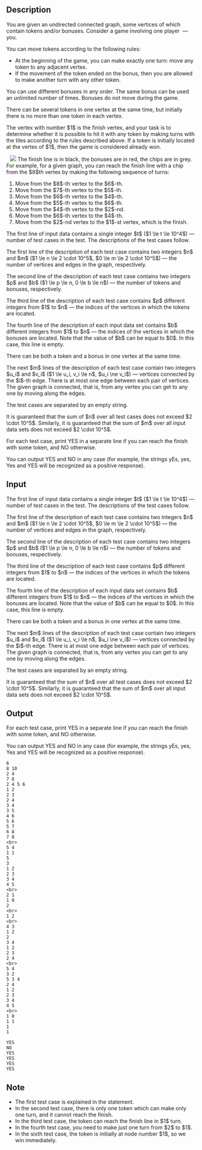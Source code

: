 ## Description

<div><p>You are given an undirected connected graph, some vertices of which contain tokens and/or bonuses. Consider a game involving one player &nbsp;— you.</p><p>You can move tokens according to the following rules:</p><ul> <li> At the beginning of the game, you can make exactly one turn: move any token to any adjacent vertex. </li><li> If the movement of the token ended on the bonus, then you are allowed to make another turn with any <span class="tex-font-style-bf">other</span> token. </li></ul><p>You can use different bonuses in any order. The same bonus can be used an unlimited number of times. Bonuses do not move during the game.</p><p>There can be several tokens in one vertex at the same time, but initially there is no more than one token in each vertex.</p><p>The vertex with number $1$ is the finish vertex, and your task is to determine whether it is possible to hit it with any token by making turns with the tiles according to the rules described above. If a token is initially located at the vertex of $1$, then the game is considered already won.</p><center> <img class="tex-graphics" src="file://CL4kuF9i.png" style="max-width: 100.0%;max-height: 100.0%;">   <span class="tex-font-size-small">The finish line is in black, the bonuses are in red, the chips are in grey.</span> </center> For example, for a given graph, you can reach the finish line with a chip from the $8$th vertex by making the following sequence of turns: <ol> <li> Move from the $8$-th vertex to the $6$-th. </li><li> Move from the $7$-th vertex to the $5$-th. </li><li> Move from the $6$-th vertex to the $4$-th. </li><li> Move from the $5$-th vertex to the $6$-th. </li><li> Move from the $4$-th vertex to the $2$-nd. </li><li> Move from the $6$-th vertex to the $4$-th. </li><li> Move from the $2$-nd vertex to the $1$-st vertex, which is the finish. </li></ol></div><div class="input-specification"><p>The first line of input data contains a single integer $t$ ($1 \le t \le 10^4$)&nbsp;— number of test cases in the test. The descriptions of the test cases follow.</p><p>The first line of the description of each test case contains two integers $n$ and $m$ ($1 \le n \le 2 \cdot 10^5$, $0 \le m \le 2 \cdot 10^5$)&nbsp;— the number of vertices and edges in the graph, respectively.</p><p>The second line of the description of each test case contains two integers $p$ and $b$ ($1 \le p \le n, 0 \le b \le n$)&nbsp;— the number of tokens and bonuses, respectively.</p><p>The third line of the description of each test case contains $p$ different integers from $1$ to $n$ — the indices of the vertices in which the tokens are located.</p><p>The fourth line of the description of each input data set contains $b$ different integers from $1$ to $n$ — the indices of the vertices in which the bonuses are located. Note that the value of $b$ can be equal to $0$. In this case, this line is empty.</p><p>There can be both a token and a bonus in one vertex at the same time.</p><p>The next $m$ lines of the description of each test case contain two integers $u_i$ and $v_i$ ($1 \le u_i, v_i \le n$, $u_i \ne v_i$) — vertices connected by the $i$-th edge. There is at most one edge between each pair of vertices. The given graph is connected, that is, from any vertex you can get to any one by moving along the edges.</p><p>The test cases are separated by an empty string.</p><p>It is guaranteed that the sum of $n$ over all test cases does not exceed $2 \cdot 10^5$. Similarly, it is guaranteed that the sum of $m$ over all input data sets does not exceed $2 \cdot 10^5$.</p></div><div class="output-specification"><p>For each test case, print <span class="tex-font-style-tt">YES</span> in a separate line if you can reach the finish with some token, and <span class="tex-font-style-tt">NO</span> otherwise.</p><p>You can output <span class="tex-font-style-tt">YES</span> and <span class="tex-font-style-tt">NO</span> in any case (for example, the strings <span class="tex-font-style-tt">yEs</span>, <span class="tex-font-style-tt">yes</span>, <span class="tex-font-style-tt">Yes</span> and <span class="tex-font-style-tt">YES</span> will be recognized as a positive response).</p></div>

## Input

<p>The first line of input data contains a single integer $t$ ($1 \le t \le 10^4$)&nbsp;— number of test cases in the test. The descriptions of the test cases follow.</p><p>The first line of the description of each test case contains two integers $n$ and $m$ ($1 \le n \le 2 \cdot 10^5$, $0 \le m \le 2 \cdot 10^5$)&nbsp;— the number of vertices and edges in the graph, respectively.</p><p>The second line of the description of each test case contains two integers $p$ and $b$ ($1 \le p \le n, 0 \le b \le n$)&nbsp;— the number of tokens and bonuses, respectively.</p><p>The third line of the description of each test case contains $p$ different integers from $1$ to $n$ — the indices of the vertices in which the tokens are located.</p><p>The fourth line of the description of each input data set contains $b$ different integers from $1$ to $n$ — the indices of the vertices in which the bonuses are located. Note that the value of $b$ can be equal to $0$. In this case, this line is empty.</p><p>There can be both a token and a bonus in one vertex at the same time.</p><p>The next $m$ lines of the description of each test case contain two integers $u_i$ and $v_i$ ($1 \le u_i, v_i \le n$, $u_i \ne v_i$) — vertices connected by the $i$-th edge. There is at most one edge between each pair of vertices. The given graph is connected, that is, from any vertex you can get to any one by moving along the edges.</p><p>The test cases are separated by an empty string.</p><p>It is guaranteed that the sum of $n$ over all test cases does not exceed $2 \cdot 10^5$. Similarly, it is guaranteed that the sum of $m$ over all input data sets does not exceed $2 \cdot 10^5$.</p>

## Output

<p>For each test case, print <span class="tex-font-style-tt">YES</span> in a separate line if you can reach the finish with some token, and <span class="tex-font-style-tt">NO</span> otherwise.</p><p>You can output <span class="tex-font-style-tt">YES</span> and <span class="tex-font-style-tt">NO</span> in any case (for example, the strings <span class="tex-font-style-tt">yEs</span>, <span class="tex-font-style-tt">yes</span>, <span class="tex-font-style-tt">Yes</span> and <span class="tex-font-style-tt">YES</span> will be recognized as a positive response).</p>





```input1|2,3,4,5,6,7,8,9,10,11,12,13,14,15,16,26,27,28,29,30,31,40,41,42,43,44,45,46,47,48
6
8 10
2 4
7 8
2 4 5 6
1 2
2 3
2 4
3 4
3 5
4 6
5 6
5 7
6 8
7 8
<br>
5 4
1 1
5
3
1 2
2 3
3 4
4 5
<br>
2 1
1 0
2
<br>
1 2
<br>
4 3
1 2
2
3 4
1 2
2 3
2 4
<br>
5 4
3 2
5 3 4
2 4
1 2
2 3
3 4
4 5
<br>
1 0
1 1
1
1
```




```output1
YES
NO
YES
YES
YES
YES
```



## Note

<ul> <li> The first test case is explained in the statement. </li><li> In the second test case, there is only one token which can make only one turn, and it cannot reach the finish. </li><li> In the third test case, the token can reach the finish line in $1$ turn. </li><li> In the fourth test case, you need to make just one turn from $2$ to $1$. </li><li> In the sixth test case, the token is initially at node number $1$, so we win immediately. </li></ul>
